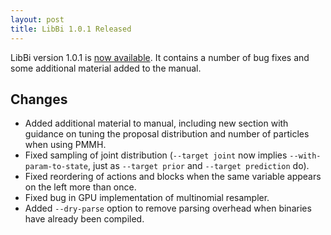 ```yaml
---
layout: post
title: LibBi 1.0.1 Released
---
```


LibBi version 1.0.1 is [now available](https://github.com/lawmurray/LibBi/archive/1.0.1.tar.gz). It contains a number of bug fixes and
some additional material added to the manual.

Changes
-------

* Added additional material to manual, including new section with guidance on
  tuning the proposal distribution and number of particles when using PMMH.
* Fixed sampling of joint distribution (`--target joint` now implies
  `--with-param-to-state`, just as `--target prior` and `--target prediction`
  do).
* Fixed reordering of actions and blocks when the same variable appears on
  the left more than once.
* Fixed bug in GPU implementation of multinomial resampler.
* Added `--dry-parse` option to remove parsing overhead when binaries have
  already been compiled.
